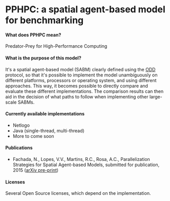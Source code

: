 # PPHPC: a spatial agent-based model for benchmarking

#### What does PPHPC mean?

Predator-Prey for High-Performance Computing

#### What is the purpose of this model?

It's a spatial agent-based model (SABM) clearly defined using the 
[ODD](http://www.sciencedirect.com/science/article/pii/S0304380006002043) 
protocol, so that it's possible to implement the model unambiguously 
on different platforms, processors or operating system, and using
different approaches. This way, it becomes possible to directly compare
and evaluate these different implementations. The comparison results can 
then aid in the decision of what paths to follow when implementing
other large-scale SABMs.

#### Currently available implementations

* Netlogo
* Java (single-thread, multi-thread)
* More to come soon

#### Publications

* Fachada, N., Lopes, V.V., Martins, R.C., Rosa, A.C., 
Parallelization Strategies for Spatial Agent-based Models, submitted for 
publication, 2015 ([arXiv pre-print](http://arxiv.org/abs/1507.04047))

#### Licenses

Several Open Source licenses, which depend on the
implementation.

